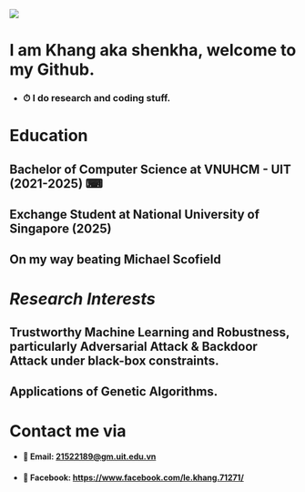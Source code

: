 ![](https://www.icegif.com/wp-content/uploads/icegif-87.gif)
# **I am Khang aka shenkha, welcome to my Github.**
- ### ⏱ I do research and coding stuff.
# **Education**
## Bachelor of Computer Science at VNUHCM - UIT (2021-2025) ⌨
## Exchange Student at National University of Singapore (2025)
## On my way beating Michael Scofield
# *Research Interests* 
## Trustworthy Machine Learning and Robustness, particularly Adversarial Attack & Backdoor Attack under black-box constraints.
## Applications of Genetic Algorithms.
# **Contact me via**
- #### 📧 Email: 21522189@gm.uit.edu.vn
- #### 📱 Facebook: https://www.facebook.com/le.khang.71271/



